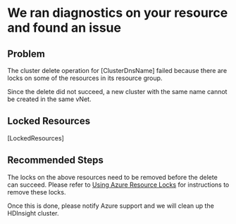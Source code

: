 <properties
    pageTitle="Cluster deletion failure due to resource locks"
    description="Cluster deletion failure due to locks on cluster resources"
    infoBubbleText="Found recent cluster deletion failure. See details on the right."
    service="microsoft.hdinsight"
    resource="clusters"
    authors="ansi12"
    ms.author="ansiva"
    displayOrder="24"
    articleId="Hdi_DeleteError_ResourceLock"
    diagnosticScenario="HDInsightClusterDeleteErrorInsight"
    selfHelpType="rca"
    supportTopicIds="32628987, 32629037, 32629032, 32636444, 32636445"
    resourceTags=""
    productPesIds="15078"
    cloudEnvironments="public, MoonCake"
/>

# We ran diagnostics on your resource and found an issue

## Problem
The cluster delete operation for <!--$ClusterDnsName-->[ClusterDnsName]<!--/$ClusterDnsName--> failed because there are locks on some of the resources in its resource group.

Since the delete did not succeed, a new cluster with the same name cannot be created in the same vNet.

## Locked Resources
<!--$LockedResources-->[LockedResources]<!--/$LockedResources-->

## **Recommended Steps**

The locks on the above resources need to be removed before the delete can succeed. Please refer to [Using Azure Resource Locks](https://docs.microsoft.com/azure/azure-resource-manager/resource-group-lock-resources) for instructions to remove these locks.

Once this is done, please notify Azure support and we will clean up the HDInsight cluster.
